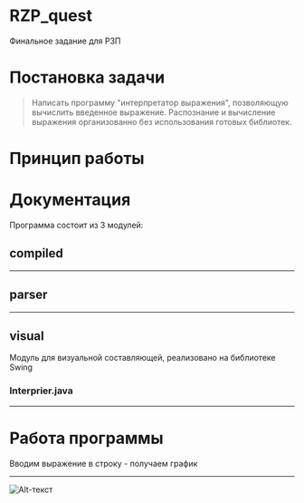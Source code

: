 # RZP_quest
Финальное задание для РЗП

# Постановка задачи
> Написать программу "интерпретатор выражения", позволяющую вычислить введенное выражение. Распознание и вычисление выражения организованно без использования готовых библиотек.

# Принцип работы

# Документация
 Программа состоит из 3 модулей:

## compiled

____
## parser

____
## visual
Модуль для визуальной составляющей, реализовано на библиотеке Swing
### Interprier.java
____
 
# Работа программы
Вводим выражение в строку - получаем график
____
![Alt-текст](https://downloader.disk.yandex.ru/preview/c45543c7f7cd6115ed870915ee8bfac193c9c310b12a0edae4de6fe7e9bd9972/inf/2fSPJ7TzUTY3gHUuUz-RmpgjYQEQT_BpRJsUQN6xcFy2iCSGuaNMinF15EoiAqN4yfCz2tRrNE40XJoH35SeJQ%3D%3D?uid=0&filename=photo.png&disposition=inline&hash=&limit=0&content_type=image%2Fpng&tknv=v2&size=1600x764 "Программа")